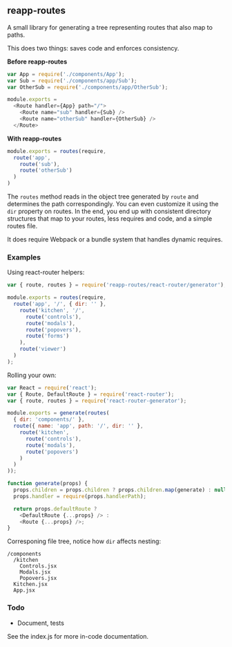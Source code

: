 ## reapp-routes

A small library for generating a tree representing routes that also map to paths.

This does two things: saves code and enforces consistency.

**Before reapp-routes**

```js
var App = require('./components/App');
var Sub = require('./components/app/Sub');
var OtherSub = require('./components/app/OtherSub');

module.exports =
  <Route handler={App} path="/">
    <Route name="sub" handler={Sub} />
    <Route name="otherSub" handler={OtherSub} />
  </Route>
```

**With reapp-routes**

```js
module.exports = routes(require,
  route('app',
    route('sub'),
    route('otherSub')
  )
)
```

The `routes` method reads in the object tree generated by `route` and determines
the path correspondingly. You can even customize it using the `dir` property on routes.
In the end, you end up with consistent directory structures that map to your routes,
less requires and code, and a simple routes file.

It does require Webpack or a bundle system that handles dynamic requires.

### Examples

Using react-router helpers:

```js
var { route, routes } = require('reapp-routes/react-router/generator');

module.exports = routes(require,
  route('app', '/', { dir: '' },
    route('kitchen', '/',
      route('controls'),
      route('modals'),
      route('popovers'),
      route('forms')
    ),
    route('viewer')
  )
);
```

Rolling your own:

```js
var React = require('react');
var { Route, DefaultRoute } = require('react-router');
var { route, routes } = require('react-router-generator');

module.exports = generate(routes(
  { dir: 'components/' },
  route({ name: 'app', path: '/', dir: '' },
    route('kitchen',
      route('controls'),
      route('modals'),
      route('popovers')
    )
  )
));

function generate(props) {
  props.children = props.children ? props.children.map(generate) : null;
  props.handler = require(props.handlerPath);

  return props.defaultRoute ?
    <DefaultRoute {...props} /> :
    <Route {...props} />;
}
```

Corresponing file tree, notice how `dir` affects nesting:

```text
/components
  /kitchen
    Controls.jsx
    Modals.jsx
    Popovers.jsx
  Kitchen.jsx
  App.jsx
```

### Todo
 - Document, tests

See the index.js for more in-code documentation.